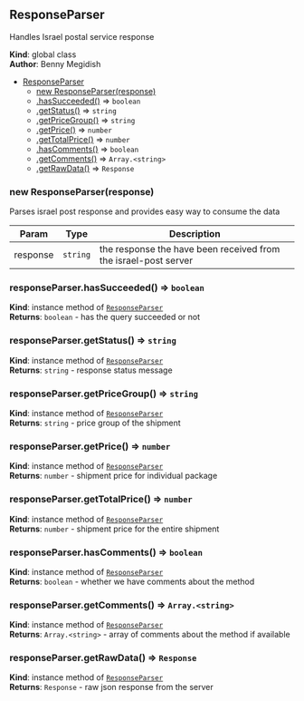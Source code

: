 <a name="ResponseParser"></a>

## ResponseParser
Handles Israel postal service response

**Kind**: global class  
**Author**: Benny Megidish  

* [ResponseParser](#ResponseParser)
    * [new ResponseParser(response)](#new_ResponseParser_new)
    * [.hasSucceeded()](#ResponseParser+hasSucceeded) ⇒ <code>boolean</code>
    * [.getStatus()](#ResponseParser+getStatus) ⇒ <code>string</code>
    * [.getPriceGroup()](#ResponseParser+getPriceGroup) ⇒ <code>string</code>
    * [.getPrice()](#ResponseParser+getPrice) ⇒ <code>number</code>
    * [.getTotalPrice()](#ResponseParser+getTotalPrice) ⇒ <code>number</code>
    * [.hasComments()](#ResponseParser+hasComments) ⇒ <code>boolean</code>
    * [.getComments()](#ResponseParser+getComments) ⇒ <code>Array.&lt;string&gt;</code>
    * [.getRawData()](#ResponseParser+getRawData) ⇒ <code>Response</code>

<a name="new_ResponseParser_new"></a>

### new ResponseParser(response)
Parses israel post response and provides easy way to consume the data


| Param | Type | Description |
| --- | --- | --- |
| response | <code>string</code> | the response the have been received from the israel-post server |

<a name="ResponseParser+hasSucceeded"></a>

### responseParser.hasSucceeded() ⇒ <code>boolean</code>
**Kind**: instance method of [<code>ResponseParser</code>](#ResponseParser)  
**Returns**: <code>boolean</code> - has the query succeeded or not  
<a name="ResponseParser+getStatus"></a>

### responseParser.getStatus() ⇒ <code>string</code>
**Kind**: instance method of [<code>ResponseParser</code>](#ResponseParser)  
**Returns**: <code>string</code> - response status message  
<a name="ResponseParser+getPriceGroup"></a>

### responseParser.getPriceGroup() ⇒ <code>string</code>
**Kind**: instance method of [<code>ResponseParser</code>](#ResponseParser)  
**Returns**: <code>string</code> - price group of the shipment  
<a name="ResponseParser+getPrice"></a>

### responseParser.getPrice() ⇒ <code>number</code>
**Kind**: instance method of [<code>ResponseParser</code>](#ResponseParser)  
**Returns**: <code>number</code> - shipment price for individual package  
<a name="ResponseParser+getTotalPrice"></a>

### responseParser.getTotalPrice() ⇒ <code>number</code>
**Kind**: instance method of [<code>ResponseParser</code>](#ResponseParser)  
**Returns**: <code>number</code> - shipment price for the entire shipment  
<a name="ResponseParser+hasComments"></a>

### responseParser.hasComments() ⇒ <code>boolean</code>
**Kind**: instance method of [<code>ResponseParser</code>](#ResponseParser)  
**Returns**: <code>boolean</code> - whether we have comments about the method  
<a name="ResponseParser+getComments"></a>

### responseParser.getComments() ⇒ <code>Array.&lt;string&gt;</code>
**Kind**: instance method of [<code>ResponseParser</code>](#ResponseParser)  
**Returns**: <code>Array.&lt;string&gt;</code> - array of comments about the method if available  
<a name="ResponseParser+getRawData"></a>

### responseParser.getRawData() ⇒ <code>Response</code>
**Kind**: instance method of [<code>ResponseParser</code>](#ResponseParser)  
**Returns**: <code>Response</code> - raw json response from the server  
